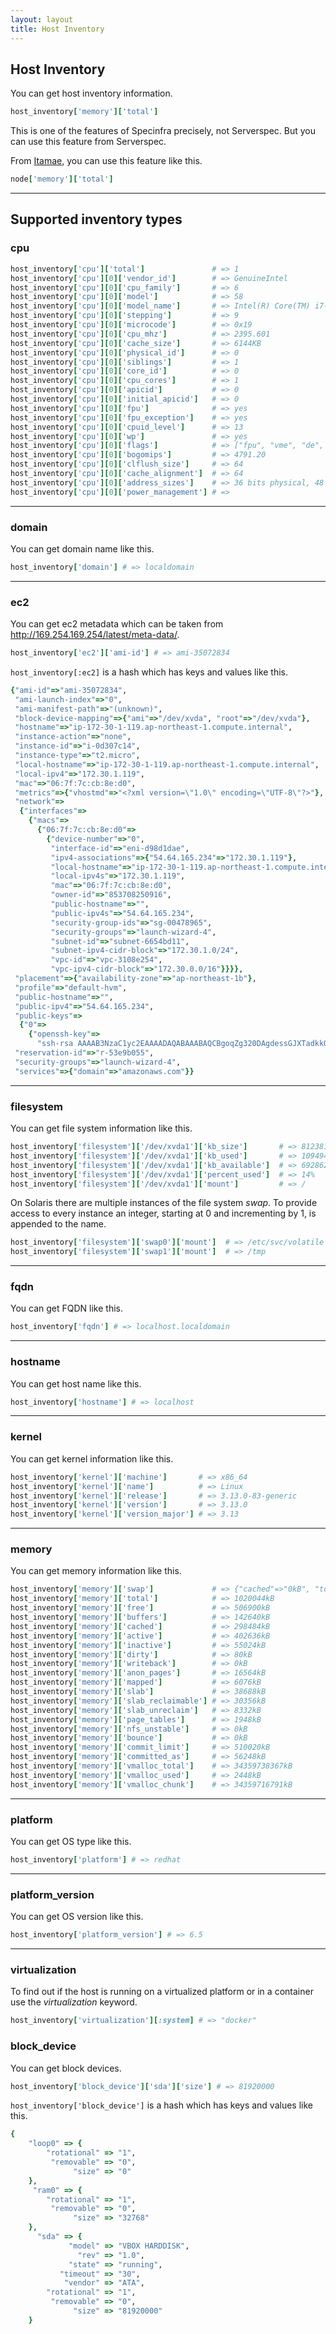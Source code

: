 ```yaml
---
layout: layout
title: Host Inventory
---
```


## Host Inventory

You can get host inventory information.

```ruby
host_inventory['memory']['total']
```

This is one of the features of Specinfra precisely, not Serverspec. But you can use this feature from Serverspec.

From [Itamae](http://itamae.kitchen/), you can use this feature like this.

```ruby
node['memory']['total']
```

----

## Supported inventory types

### cpu

```ruby
host_inventory['cpu']['total']               # => 1
host_inventory['cpu'][0]['vendor_id']        # => GenuineIntel
host_inventory['cpu'][0]['cpu_family']       # => 6
host_inventory['cpu'][0]['model']            # => 58
host_inventory['cpu'][0]['model_name']       # => Intel(R) Core(TM) i7-3630QM CPU @ 2.40GHz
host_inventory['cpu'][0]['stepping']         # => 9
host_inventory['cpu'][0]['microcode']        # => 0x19
host_inventory['cpu'][0]['cpu_mhz']          # => 2395.601
host_inventory['cpu'][0]['cache_size']       # => 6144KB
host_inventory['cpu'][0]['physical_id']      # => 0
host_inventory['cpu'][0]['siblings']         # => 1
host_inventory['cpu'][0]['core_id']          # => 0
host_inventory['cpu'][0]['cpu_cores']        # => 1
host_inventory['cpu'][0]['apicid']           # => 0
host_inventory['cpu'][0]['initial_apicid']   # => 0
host_inventory['cpu'][0]['fpu']              # => yes
host_inventory['cpu'][0]['fpu_exception']    # => yes
host_inventory['cpu'][0]['cpuid_level']      # => 13
host_inventory['cpu'][0]['wp']               # => yes
host_inventory['cpu'][0]['flags']            # => ["fpu", "vme", "de", "pse", "tsc", "msr", "pae", "mce", "cx8", "apic", "sep", "mtrr", "pge", "mca", "cmov", "pat", "pse36", "clflush", "mmx", "fxsr", "sse", "sse2", "syscall", "nx", "rdtscp", "lm", "constant_tsc", "rep_good", "nopl", "xtopology", "nonstop_tsc", "pni", "pclmulqdq", "monitor", "ssse3", "cx16", "sse4_1", "sse4_2", "popcnt", "aes", "xsave", "avx", "rdrand", "lahf_lm"]
host_inventory['cpu'][0]['bogomips']         # => 4791.20
host_inventory['cpu'][0]['clflush_size']     # => 64
host_inventory['cpu'][0]['cache_alignment']  # => 64
host_inventory['cpu'][0]['address_sizes']    # => 36 bits physical, 48 bits virtual
host_inventory['cpu'][0]['power_management'] # =>
```

----

### domain

You can get domain name like this.

```ruby
host_inventory['domain'] # => localdomain
```

----

### ec2

You can get ec2 metadata which can be taken from http://169.254.169.254/latest/meta-data/.

```ruby
host_inventory['ec2']['ami-id'] # => ami-35072834
```

`host_inventory[:ec2]` is a hash which has keys and values like this.

```ruby
{"ami-id"=>"ami-35072834",
 "ami-launch-index"=>"0",
 "ami-manifest-path"=>"(unknown)",
 "block-device-mapping"=>{"ami"=>"/dev/xvda", "root"=>"/dev/xvda"},
 "hostname"=>"ip-172-30-1-119.ap-northeast-1.compute.internal",
 "instance-action"=>"none",
 "instance-id"=>"i-0d307c14",
 "instance-type"=>"t2.micro",
 "local-hostname"=>"ip-172-30-1-119.ap-northeast-1.compute.internal",
 "local-ipv4"=>"172.30.1.119",
 "mac"=>"06:7f:7c:cb:8e:d0",
 "metrics"=>{"vhostmd"=>"<?xml version=\"1.0\" encoding=\"UTF-8\"?>"},
 "network"=>
  {"interfaces"=>
    {"macs"=>
      {"06:7f:7c:cb:8e:d0"=>
        {"device-number"=>"0",
         "interface-id"=>"eni-d98d1dae",
         "ipv4-associations"=>{"54.64.165.234"=>"172.30.1.119"},
         "local-hostname"=>"ip-172-30-1-119.ap-northeast-1.compute.internal",
         "local-ipv4s"=>"172.30.1.119",
         "mac"=>"06:7f:7c:cb:8e:d0",
         "owner-id"=>"853708250916",
         "public-hostname"=>"",
         "public-ipv4s"=>"54.64.165.234",
         "security-group-ids"=>"sg-00478965",
         "security-groups"=>"launch-wizard-4",
         "subnet-id"=>"subnet-6654bd11",
         "subnet-ipv4-cidr-block"=>"172.30.1.0/24",
         "vpc-id"=>"vpc-3108e254",
         "vpc-ipv4-cidr-block"=>"172.30.0.0/16"}}}},
 "placement"=>{"availability-zone"=>"ap-northeast-1b"},
 "profile"=>"default-hvm",
 "public-hostname"=>"",
 "public-ipv4"=>"54.64.165.234",
 "public-keys"=>
  {"0"=>
    {"openssh-key"=>
      "ssh-rsa AAAAB3NzaC1yc2EAAAADAQABAAABAQCBgoqZg320DAgdessGJXTadkkQ9HHd552na9nERPiOU36WU1DE83CHDrCi7rToPLji0M+l1Vi8yXUrqPkTeC2AY7HpbG2aY+7ReLtsZin+gB2+oEMk3UGQP29foG3AB6syy7n9lm71qz9q91tItaBMszVNH7oRC1a7ZB8eJx6hNAid8uD8zsvmldOLZ+rCWTRBJLbjEm3AYTFfduL/1wptA+/7u7CJ8rRCxg4Dfwja0APTZeyjL31w3AraGTlQL0IxxTjogVb1AoGbpWC8RjUfV/IAGJGntpIJF1J+tayDSCIpvic9oi9DqGmijZpnwisdVCn88o9yL9vJ7Wpj4iDt miya\n"}},
 "reservation-id"=>"r-53e9b055",
 "security-groups"=>"launch-wizard-4",
 "services"=>{"domain"=>"amazonaws.com"}}
```

----

### filesystem

You can get file system information like this.

```ruby
host_inventory['filesystem']['/dev/xvda1']['kb_size']       # => 8123812
host_inventory['filesystem']['/dev/xvda1']['kb_used']       # => 1094944
host_inventory['filesystem']['/dev/xvda1']['kb_available']  # => 6928620
host_inventory['filesystem']['/dev/xvda1']['percent_used']  # => 14%
host_inventory['filesystem']['/dev/xvda1']['mount']         # => /

```

On Solaris there are multiple instances of the file system _swap_. To provide access to every instance an integer, starting at 0 and incrementing by 1, is appended to the name.

```ruby
host_inventory['filesystem']['swap0']['mount']  # => /etc/svc/volatile
host_inventory['filesystem']['swap1']['mount']  # => /tmp
```

----

### fqdn

You can get FQDN like this.

```ruby
host_inventory['fqdn'] # => localhost.localdomain
```

----

### hostname

You can get host name like this.

```ruby
host_inventory['hostname'] # => localhost
```

----

### kernel

You can get kernel information like this.

```ruby
host_inventory['kernel']['machine']       # => x86_64
host_inventory['kernel']['name']          # => Linux
host_inventory['kernel']['release']       # => 3.13.0-83-generic
host_inventory['kernel']['version']       # => 3.13.0
host_inventory['kernel']['version_major'] # => 3.13
```

----

### memory

You can get memory information like this.

```ruby
host_inventory['memory']['swap']             # => {"cached"=>"0kB", "total"=>"0kB", "free"=>"0kB"}
host_inventory['memory']['total']            # => 1020044kB
host_inventory['memory']['free']             # => 506900kB
host_inventory['memory']['buffers']          # => 142640kB
host_inventory['memory']['cached']           # => 298484kB
host_inventory['memory']['active']           # => 402636kB
host_inventory['memory']['inactive']         # => 55024kB
host_inventory['memory']['dirty']            # => 80kB
host_inventory['memory']['writeback']        # => 0kB
host_inventory['memory']['anon_pages']       # => 16564kB
host_inventory['memory']['mapped']           # => 6076kB
host_inventory['memory']['slab']             # => 38688kB
host_inventory['memory']['slab_reclaimable'] # => 30356kB
host_inventory['memory']['slab_unreclaim']   # => 8332kB
host_inventory['memory']['page_tables']      # => 1948kB
host_inventory['memory']['nfs_unstable']     # => 0kB
host_inventory['memory']['bounce']           # => 0kB
host_inventory['memory']['commit_limit']     # => 510020kB
host_inventory['memory']['committed_as']     # => 56248kB
host_inventory['memory']['vmalloc_total']    # => 34359738367kB
host_inventory['memory']['vmalloc_used']     # => 2448kB
host_inventory['memory']['vmalloc_chunk']    # => 34359716791kB
```

----

### platform

You can get OS type like this.

```ruby
host_inventory['platform'] # => redhat
```

----

### platform_version

You can get OS version like this.

```ruby
host_inventory['platform_version'] # => 6.5
```

----

### virtualization

To find out if the host is running on a virtualized platform or in a container use the _virtualization_ keyword.

```ruby
host_inventory['virtualization'][:system] # => "docker"
```

### block_device

You can get block devices.

```ruby
host_inventory['block_device']['sda']['size'] # => 81920000
```

`host_inventory['block_device']` is a hash which has keys and values like this.

```ruby
{
    "loop0" => {
        "rotational" => "1",
         "removable" => "0",
              "size" => "0"
    },
     "ram0" => {
        "rotational" => "1",
         "removable" => "0",
              "size" => "32768"
    },
      "sda" => {
             "model" => "VBOX HARDDISK",
               "rev" => "1.0",
             "state" => "running",
           "timeout" => "30",
            "vendor" => "ATA",
        "rotational" => "1",
         "removable" => "0",
              "size" => "81920000"
    }
```
